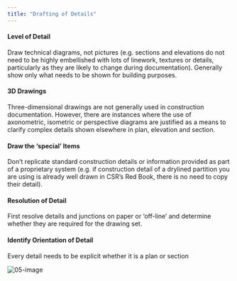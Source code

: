 ```yaml
---
title: "Drafting of Details"
---
```

#### Level of Detail

Draw technical diagrams, not pictures (e.g. sections and elevations do not need to be highly embellished with lots of linework, textures or details, particularly as they are likely to change during documentation).
Generally show only what needs to be shown for building purposes.

#### 3D Drawings

Three-dimensional drawings are not generally used in construction documentation.
However, there are instances where the use of axonometric, isometric or perspective diagrams are justified as a means to clarify complex details shown elsewhere in plan, elevation and section.

#### Draw the ‘special’ Items

Don’t replicate standard construction details or information provided as part of a proprietary system
(e.g. if construction detail of a drylined partition you are using is already well drawn in CSR’s Red Book, there is no need to copy their detail).

#### Resolution of Detail

First resolve details and junctions on paper or ‘off-line’ and determine whether they are required for the drawing set.

#### Identify Orientation of Detail

Every detail needs to be explicit whether it is a plan or section

![05-image](notes/1_Documentation%20Codex/1a_Principles/assets/05-image.svg)
